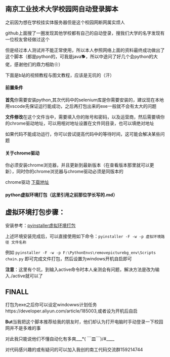 ## 南京工业技术大学校园网自动登录脚本

之前因为想在学校挂实体服务器但是这个校园网断网属实烦人

github上面搜了一圈发现其他学校都有自己的自动登录，搜我们大学的名字发现有一位校友曾经做过这个

但是经过本人测试并不能正常使用，所以本人参照网络上面的资料最终成功做出了这个脚本（都是python的，可我是java🐕，所以中途问了好几个会python的大佬，感谢他们的鼎力相助❀）

下面是b站的视频教程与图文教程，应该是无坑的（汗）

#### 前置条件

**首先**你需要安装python,其次代码中的selenium库是你需要安装的，建议现在本地用vscode先保证运行能成功，之后再打包出来的exe一般就不会有太大的问题

**文件修改**在这个文件当中，需要填入你的账号和密码，以及运营商，然后需要填你的chrome驱动地址，可以用相对地址设置在文件同目录，也可以填绝对地址

如果代码不能成功运行，你可以尝试提高代码中的等待时间，这可能会解决某些问题

#### 关于chrome驱动

你必须安装chrome浏览器，并且更新到最新版本（在查看版本那里就可以更新），同时你的chrome浏览器与chrome驱动必须是同版本的

chrome驱动 [下载地址](https://googlechromelabs.github.io/chrome-for-testing/)

#### python虚拟环境打包（这里引用之前那位学长写的.md）

## 虚拟环境打包步骤：

安装参考：[pyinstaller虚拟环境打包](https://www.jianshu.com/p/2656fbc01c54)

上述环境安装完成后，可以直接使用如下命令：```pyinstaller -F -w -p 虚拟环境路径 文件名称```

例如 ``` pyinstaller -F -w -p F:\PythonEnvs\removepicturebg_env\Scripts chain.py ``` 即可完成文件打包，然后设置为windows开机自启即可

**注意**：这里有个坑，到输入active命令时本人亲测会有问题，解决方法是改为输入./active就可以了

## FINALL

打包为exe之后你可以设定windowws计划任务https://developer.aliyun.com/article/185003,或者设为开机后自启

**But**当我把这个脚本推荐给我的朋友时，他们却认为打开电脑时手动登录一下校园网并不是多难的事

对此我只能说他们不懂自动化有多爽___*( ￣皿￣)/#____

对代码感兴趣的或有疑问的可以加入我创的南工代码交流群159214744





